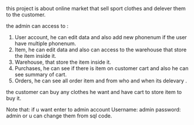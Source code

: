 this project is about online market that sell sport clothes and delever them to the customer.

the admin can access to :
  1. User account, he can edit data and also add new phonenum if the user have multiple phonenum.
  2. Item, he can edit data and also can access to the warehouse that store the item inside it.
  3. Warehouse, that store the item inside it.
  4. Purchases, he can see if there is item on customer cart and also he can see summary of cart.
  5. Orders, he can see all order item and from who and when its delevary .

the customer can buy any clothes he want and have cart to store item to buy it.


Note that: if u want enter to admin account
       Username: admin
       password: admin
or u can change them from sql code.
